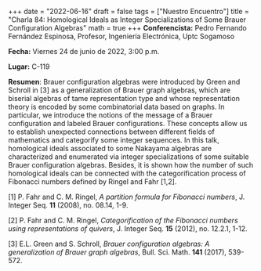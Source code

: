 +++
date  = "2022-06-16"
draft = false
tags  = ["Nuestro Encuentro"]
title = "Charla 84: Homological Ideals as Integer Specializations of Some Brauer Configuration Algebras"
math  = true
+++
**Conferencista:** Pedro Fernando Fernández Espinosa, Profesor, Ingeniería Electrónica, Uptc Sogamoso

**Fecha:** Viernes 24 de junio de 2022, 3:00 p.m.

**Lugar:** C-119 

**Resumen**:  Brauer configuration algebras were introduced by Green and Schroll in [3] as a generalization of Brauer graph algebras, which are biserial algebras of tame representation type and whose representation theory is encoded by some combinatorial data based on graphs. In particular, we introduce the notions of the message of a Brauer configuration and labeled Brauer configurations. These concepts allow us to establish unexpected connections between different fields of mathematics and categorify some integer sequences.
In this talk, homological ideals associated to some Nakayama algebras are characterized and enumerated via integer specializations of some suitable
Brauer configuration algebras. Besides, it is shown how the number of such homological ideals can be connected with the categorification process
of Fibonacci numbers defined by Ringel and Fahr [1,2].

[1] P. Fahr and C. M. Ringel, *A partition formula for Fibonacci numbers*, J. Integer Seq. **11** (2008), no. 08.14, 1-9.

[2] P. Fahr and C. M. Ringel, *Categorification of the Fibonacci numbers using representations of quivers*, J. Integer Seq. **15** (2012), no. 12.2.1, 1-12.

[3] E.L. Green and S. Schroll, *Brauer configuration algebras: A generalization of Brauer graph algebras*, Bull. Sci. Math. **141** (2017), 539-572.


